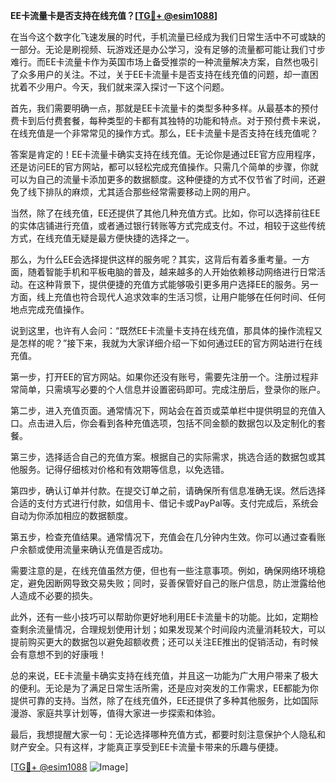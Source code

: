 **EE卡流量卡是否支持在线充值？[[TG💪+ @esim1088](https://t.me/s/esim1088)]**

在当今这个数字化飞速发展的时代，手机流量已经成为我们日常生活中不可或缺的一部分。无论是刷视频、玩游戏还是办公学习，没有足够的流量都可能让我们寸步难行。而EE卡流量卡作为英国市场上备受推崇的一种流量解决方案，自然也吸引了众多用户的关注。不过，关于EE卡流量卡是否支持在线充值的问题，却一直困扰着不少用户。今天，我们就来深入探讨一下这个问题。

首先，我们需要明确一点，那就是EE卡流量卡的类型多种多样。从最基本的预付费卡到后付费套餐，每种类型的卡都有其独特的功能和特点。对于预付费卡来说，在线充值是一个非常常见的操作方式。那么，EE卡流量卡是否支持在线充值呢？

答案是肯定的！EE卡流量卡确实支持在线充值。无论你是通过EE官方应用程序，还是访问EE的官方网站，都可以轻松完成充值操作。只需几个简单的步骤，你就可以为自己的流量卡添加更多的数据额度。这种便捷的方式不仅节省了时间，还避免了线下排队的麻烦，尤其适合那些经常需要移动上网的用户。

当然，除了在线充值，EE还提供了其他几种充值方式。比如，你可以选择前往EE的实体店铺进行充值，或者通过银行转账等方式完成支付。不过，相较于这些传统方式，在线充值无疑是最方便快捷的选择之一。

那么，为什么EE会选择提供这样的服务呢？其实，这背后有着多重考量。一方面，随着智能手机和平板电脑的普及，越来越多的人开始依赖移动网络进行日常活动。在这种背景下，提供便捷的充值方式能够吸引更多用户选择EE的服务。另一方面，线上充值也符合现代人追求效率的生活习惯，让用户能够在任何时间、任何地点完成充值操作。

说到这里，也许有人会问：“既然EE卡流量卡支持在线充值，那具体的操作流程又是怎样的呢？”接下来，我就为大家详细介绍一下如何通过EE的官方网站进行在线充值。

第一步，打开EE的官方网站。如果你还没有账号，需要先注册一个。注册过程非常简单，只需填写必要的个人信息并设置密码即可。完成注册后，登录你的账户。

第二步，进入充值页面。通常情况下，网站会在首页或菜单栏中提供明显的充值入口。点击进入后，你会看到各种充值选项，包括不同金额的数据包以及定制化的套餐。

第三步，选择适合自己的充值方案。根据自己的实际需求，挑选合适的数据包或其他服务。记得仔细核对价格和有效期等信息，以免选错。

第四步，确认订单并付款。在提交订单之前，请确保所有信息准确无误。然后选择合适的支付方式进行付款，如信用卡、借记卡或PayPal等。支付完成后，系统会自动为你添加相应的数据额度。

第五步，检查充值结果。通常情况下，充值会在几分钟内生效。你可以通过查看账户余额或使用流量来确认充值是否成功。

需要注意的是，在线充值虽然方便，但也有一些注意事项。例如，确保网络环境稳定，避免因断网导致交易失败；同时，妥善保管好自己的账户信息，防止泄露给他人造成不必要的损失。

此外，还有一些小技巧可以帮助你更好地利用EE卡流量卡的功能。比如，定期检查剩余流量情况，合理规划使用计划；如果发现某个时间段内流量消耗较大，可以提前购买更大的数据包以避免超额收费；还可以关注EE推出的促销活动，有时候会有意想不到的好康哦！

总的来说，EE卡流量卡确实支持在线充值，并且这一功能为广大用户带来了极大的便利。无论是为了满足日常生活所需，还是应对突发的工作需求，EE都能为你提供可靠的支持。当然，除了在线充值外，EE还提供了多种其他服务，比如国际漫游、家庭共享计划等，值得大家进一步探索和体验。

最后，我想提醒大家一句：无论选择哪种充值方式，都要时刻注意保护个人隐私和财产安全。只有这样，才能真正享受到EE卡流量卡带来的乐趣与便捷。

[[TG💪+ @esim1088](https://t.me/s/esim1088) ![Image](https://i.postimg.cc/4NQfJmqS/Snipaste-2025-05-13-00-14-12.png)]